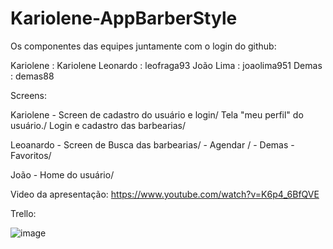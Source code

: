 # Kariolene-AppBarberStyle

 Os componentes das equipes juntamente com o login do github:
 
 Kariolene : Kariolene
 Leonardo  : leofraga93
 João Lima : joaolima951
 Demas     : demas88

Screens:

Kariolene - Screen de cadastro do usuário e login/
            Tela "meu perfil" do usuário./
            Login e cadastro das barbearias/
            
Leoanardo - Screen de Busca das barbearias/
          - Agendar /
          - 
Demas     - Favoritos/

João      - Home do usuário/

Video da apresentação:
https://www.youtube.com/watch?v=K6p4_6BfQVE

Trello:

![image](https://user-images.githubusercontent.com/38690364/116765565-36224380-a9fc-11eb-873d-6d5155042156.png)

